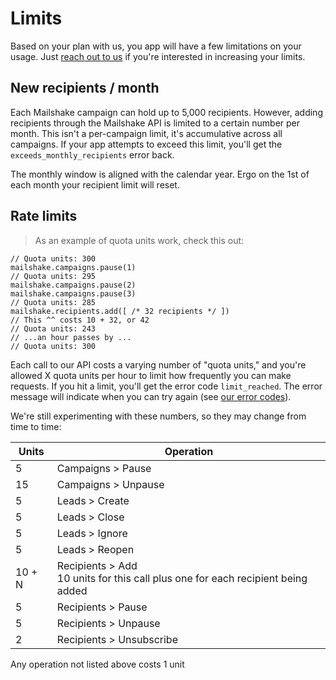 # Limits

Based on your plan with us, you app will have a few limitations on your usage. Just [reach out to us](mailto:support@mailshake.com) if you're interested in increasing your limits.

## New recipients / month

Each Mailshake campaign can hold up to 5,000 recipients. However, adding recipients through the Mailshake API is limited to a certain number per month. This isn't a per-campaign limit, it's accumulative across all campaigns. If your app attempts to exceed this limit, you'll get the `exceeds_monthly_recipients` error back.

The monthly window is aligned with the calendar year. Ergo on the 1st of each month your recipient limit will reset.

## Rate limits

> As an example of quota units work, check this out:

```
// Quota units: 300
mailshake.campaigns.pause(1)
// Quota units: 295
mailshake.campaigns.pause(2)
mailshake.campaigns.pause(3)
// Quota units: 285
mailshake.recipients.add([ /* 32 recipients */ ])
// This ^^ costs 10 + 32, or 42
// Quota units: 243
// ...an hour passes by ...
// Quota units: 300
```

Each call to our API costs a varying number of "quota units," and you're allowed X quota units per hour to limit how frequently you can make requests. If you hit a limit, you'll get the error code `limit_reached`. The error message will indicate when you can try again (see [our error codes](#General-errors)).

We're still experimenting with these numbers, so they may change from time to time:

Units | Operation
---| ---
5 | Campaigns > Pause
15 | Campaigns > Unpause
5 | Leads > Create
5 | Leads > Close
5 | Leads > Ignore
5 | Leads > Reopen
<div>10 + N</div> | Recipients > Add <aside class="notice">10 units for this call plus one for each recipient being added</aside>
5 | Recipients > Pause
5 | Recipients > Unpause
2 | Recipients > Unsubscribe

<aside class="notice">Any operation not listed above costs 1 unit</aside>
